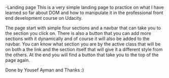 -Landing page
This is a very simple landing page to practice on what I have learned so far about DOM and how to manipulate it in the professional front end development course on Udacity.

The page start with simple four sections and a navbar that can take you to the section you click on.
There is also a button that you can add more sections with it dynamically and of course it will also be added to the navbar.
You can know what section you are by the active class that will be on both a the link and the section itself that will give it a different style from the others.
At the end you will find a button that take you to the top of the page again.

Done by Yousef Ayman and Thanks :)
